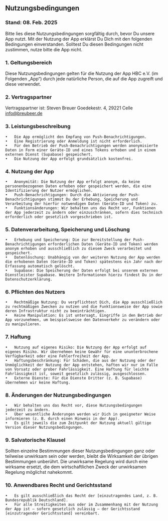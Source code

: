 ## Nutzungsbedingungen

### Stand: 08. Feb. 2025

Bitte lies diese Nutzungsbedingungen sorgfältig durch, bevor Du unsere App nutzt. Mit der Nutzung der App erklärst Du Dich mit den folgenden Bedingungen einverstanden. Solltest Du diesen Bedingungen nicht zustimmen, nutze bitte die App nicht.

### 1. Geltungsbereich
Diese Nutzungsbedingungen gelten für die Nutzung der App HBC e.V. (im Folgenden „App“) durch jede natürliche Person, die auf die App zugreift und diese verwendet.

### 2. Vertragspartner
Vertragspartner ist:
Steven Breuer
Goedekestr. 4, 29221 Celle
info@breubeer.de


### 3. Leistungsbeschreibung
	•	Die App ermöglicht den Empfang von Push-Benachrichtigungen.
	•	Eine Registrierung oder Anmeldung ist nicht erforderlich.
	•	Für den Betrieb der Push-Benachrichtigungen werden anonymisierte Daten in Form einer Geräte-ID und eines Tokens erhoben und in einem externen Dienst (Supabase) gespeichert.
	•	Die Nutzung der App erfolgt grundsätzlich kostenfrei.

### 4. Nutzung der App
	•	Anonymität: Die Nutzung der App erfolgt anonym, da keine personenbezogenen Daten erhoben oder gespeichert werden, die eine Identifizierung der Nutzer ermöglichen.
	•	Push-Benachrichtigungen: Durch die Aktivierung der Push-Benachrichtigungen stimmst Du der Erhebung, Speicherung und Verarbeitung der hierfür notwendigen Daten (Geräte-ID und Token) zu.
	•	Funktionsänderungen: Wir behalten uns das Recht vor, Funktionen der App jederzeit zu ändern oder einzuschränken, sofern dies technisch erforderlich oder gesetzlich vorgeschrieben ist.

### 5. Datenverarbeitung, Speicherung und Löschung
	•	Erhebung und Speicherung: Die zur Bereitstellung der Push-Benachrichtigungen erforderlichen Daten (Geräte-ID und Token) werden anonym erhoben und ausschließlich zu diesem Zweck verarbeitet und gespeichert.
	•	Datenlöschung: Unabhängig von der weiteren Nutzung der App werden die erhobenen Daten (Geräte-ID und Token) spätestens ein Jahr nach der Erfassung automatisch gelöscht.
	•	Supabase: Die Speicherung der Daten erfolgt bei unserem externen Dienstleister Supabase. Weitere Informationen hierzu findest Du in der Datenschutzerklärung.

### 6. Pflichten des Nutzers
	•	Rechtmäßige Nutzung: Du verpflichtest Dich, die App ausschließlich zu rechtmäßigen Zwecken zu nutzen und die Funktionsweise der App sowie deren Infrastruktur nicht zu beeinträchtigen.
	•	Keine Manipulation: Es ist untersagt, Eingriffe in den Betrieb der App vorzunehmen, um beispielsweise den Datenverkehr zu verändern oder zu manipulieren.

### 7. Haftung
	•	Nutzung auf eigenes Risiko: Die Nutzung der App erfolgt auf eigenes Risiko. Wir übernehmen keine Gewähr für eine ununterbrochene Verfügbarkeit oder eine Fehlerfreiheit der App.
	•	Haftungsbeschränkung: Für Schäden, die aus der Nutzung oder der Unmöglichkeit der Nutzung der App entstehen, haften wir nur im Falle von Vorsatz oder grober Fahrlässigkeit. Eine Haftung für leichte Fahrlässigkeit ist, soweit gesetzlich zulässig, ausgeschlossen.
	•	Externe Dienste: Für die Dienste Dritter (z. B. Supabase) übernehmen wir keine Haftung.

### 8. Änderungen der Nutzungsbedingungen
	•	Wir behalten uns das Recht vor, diese Nutzungsbedingungen jederzeit zu ändern.
	•	Über wesentliche Änderungen werden wir Dich in geeigneter Weise informieren (z. B. durch einen Hinweis in der App).
	•	Es gilt jeweils die zum Zeitpunkt der Nutzung aktuell gültige Version dieser Nutzungsbedingungen.

### 9. Salvatorische Klausel
Sollten einzelne Bestimmungen dieser Nutzungsbedingungen ganz oder teilweise unwirksam sein oder werden, bleibt die Wirksamkeit der übrigen Bestimmungen unberührt. Die unwirksame Regelung wird durch eine wirksame ersetzt, die dem wirtschaftlichen Zweck der unwirksamen Regelung möglichst nahekommt.

### 10. Anwendbares Recht und Gerichtsstand
	•	Es gilt ausschließlich das Recht der [einzutragendes Land, z. B. Bundesrepublik Deutschland].
	•	Für alle Streitigkeiten aus oder im Zusammenhang mit der Nutzung der App ist – sofern gesetzlich zulässig – der Gerichtsstand [einzutragender Gerichtsstand] vereinbart.




